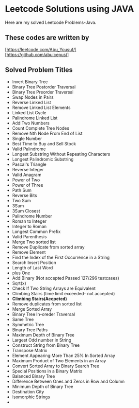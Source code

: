 # Leetcode Solutions using JAVA

Here are my solved Leetcode Problems-Java.


## These codes are written by

[https://leetcode.com/Abu_Yousuf/]    
[https://github.com/abuicepust]


## Solved Problem Titles

- Invert Binary Tree
- Binary Tree Postorder Traversal
- Binary Tree Preorder Traversal
- Swap Nodes in Pairs
- Reverse Linked List
- Remove Linked List Elements
- Linked List Cycle
- Palindrome Linked List
- Add Two Numbers
- Count Complete Tree Nodes
- Remove Nth Node From End of List
- Single Number
- Best Time to Buy and Sell Stock
- Valid Palindrome
- Longest Substring Without Repeating Characters
- Longest Palindromic Substring
- Pascal's Triangle
- Reverse Integer
- Valid Anagram
- Power of Two
- Power of Three
- Path Sum
- Reverse Bits
- Two Sum
- 3Sum
- 3Sum Closest
- Palindrome Number
- Roman to Integer
- Integer to Roman
- Longest Common Prefix
- Valid Parenthesis
- Merge Two sorted list
- Remove Duplicate from sorted array
- Remove Element
- Find the Index of the First Occurrence in a String
- Search Insert Position
- Length of Last Word
- plus One
- Add Binary (Not accepted Passed 127/296 testcases)
- Sqrt(x)
- Check If Two String Arrays are Equivalent
- Climbing Stairs (time limit exceeded- not accepted)
- **Climbing Stairs(Accpeted)**
- Remove duplicates from sorted list
- Merge Sorted Array
- Binary Tree In-oreder Traversal
- Same Tree
- Symmetric Tree
- Binary Tree Paths
- Maximum Depth of Binary Tree
- Largest Odd number in String
- Construct String from Binary Tree
- Transpose Matrix
- Element Appearing More Than 25% In Sorted Array
- Maximum Product of Two Elements in an Array
- Convert Sorted Array to Binary Search Tree
- Special Positions in a Binary Matrix
- Balanced Binary Tree
- Difference Between Ones and Zeros in Row and Column
- Minimum Depth of Binary Tree
- Destination City
- Isomorphic Strings
- 
